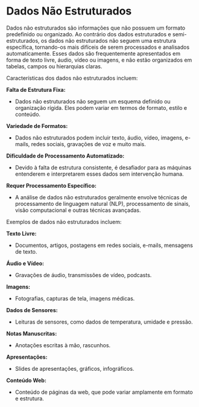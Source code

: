 # Dados Não Estruturados

Dados não estruturados são informações que não possuem um formato predefinido ou organizado. Ao contrário dos dados estruturados e semi-estruturados,
os dados não estruturados não seguem uma estrutura específica, tornando-os mais difíceis de serem processados e analisados automaticamente.
Esses dados são frequentemente apresentados em forma de texto livre, áudio, vídeo ou imagens, e não estão organizados em tabelas, campos ou hierarquias claras.

Características dos dados não estruturados incluem:

**Falta de Estrutura Fixa:**
  - Dados não estruturados não seguem um esquema definido ou organização rígida. Eles podem variar em termos de formato, estilo e conteúdo.

**Variedade de Formatos:**
  - Dados não estruturados podem incluir texto, áudio, vídeo, imagens, e-mails, redes sociais, gravações de voz e muito mais.

**Dificuldade de Processamento Automatizado:** 
  - Devido à falta de estrutura consistente, é desafiador para as máquinas entenderem e interpretarem esses dados sem intervenção humana.

**Requer Processamento Específico:** 
  - A análise de dados não estruturados geralmente envolve técnicas de processamento de linguagem natural (NLP), processamento de sinais, visão computacional e outras técnicas avançadas.

Exemplos de dados não estruturados incluem:

**Texto Livre:** 
  - Documentos, artigos, postagens em redes sociais, e-mails, mensagens de texto.

**Áudio e Vídeo:** 
  - Gravações de áudio, transmissões de vídeo, podcasts.

**Imagens:** 
  - Fotografias, capturas de tela, imagens médicas.

**Dados de Sensores:** 
  - Leituras de sensores, como dados de temperatura, umidade e pressão.

**Notas Manuscritas:** 
  - Anotações escritas à mão, rascunhos.

**Apresentações:** 
  - Slides de apresentações, gráficos, infográficos.

**Conteúdo Web:** 
  - Conteúdo de páginas da web, que pode variar amplamente em formato e estrutura.
